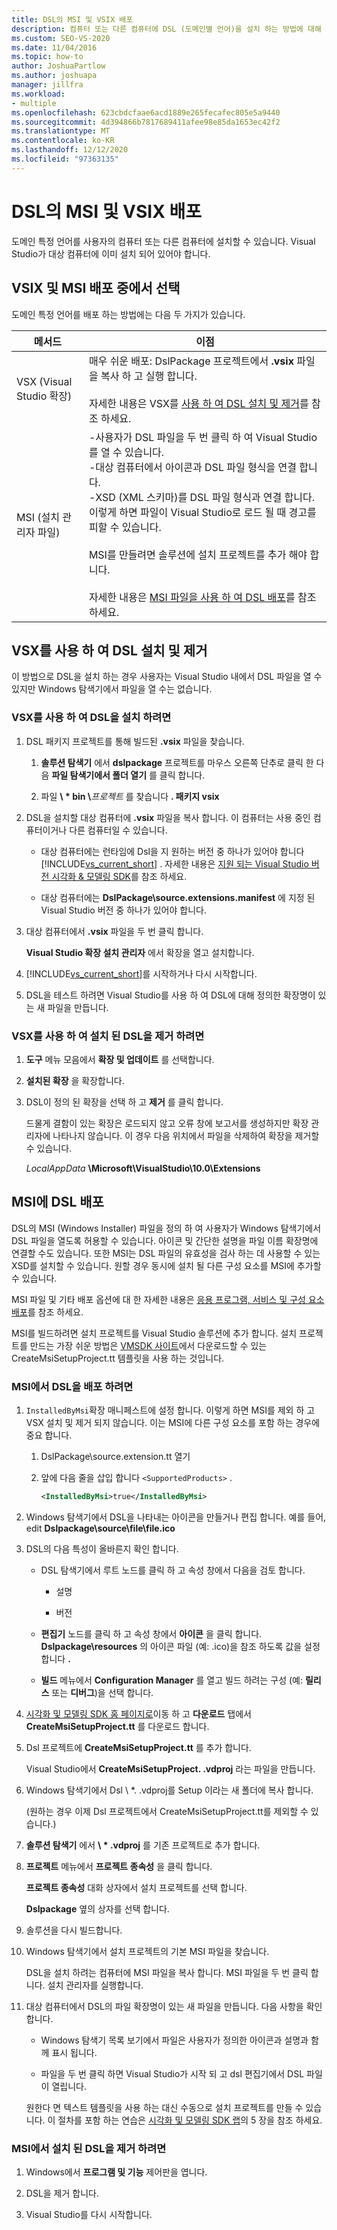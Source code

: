 ```yaml
---
title: DSL의 MSI 및 VSIX 배포
description: 컴퓨터 또는 다른 컴퓨터에 DSL (도메인별 언어)을 설치 하는 방법에 대해 알아봅니다.
ms.custom: SEO-VS-2020
ms.date: 11/04/2016
ms.topic: how-to
author: JoshuaPartlow
ms.author: joshuapa
manager: jillfra
ms.workload:
- multiple
ms.openlocfilehash: 623cbdcfaae6acd1889e265fecafec805e5a9440
ms.sourcegitcommit: 4d394866b7817689411afee98e85da1653ec42f2
ms.translationtype: MT
ms.contentlocale: ko-KR
ms.lasthandoff: 12/12/2020
ms.locfileid: "97363135"
---
```

# <a name="msi-and-vsix-deployment-of-a-dsl"></a>DSL의 MSI 및 VSIX 배포
도메인 특정 언어를 사용자의 컴퓨터 또는 다른 컴퓨터에 설치할 수 있습니다. Visual Studio가 대상 컴퓨터에 이미 설치 되어 있어야 합니다.

## <a name="choosing-between-vsix-and-msi-deployment"></a><a name="which"></a> VSIX 및 MSI 배포 중에서 선택
 도메인 특정 언어를 배포 하는 방법에는 다음 두 가지가 있습니다.

|메서드|이점|
|-|-|
|VSX (Visual Studio 확장)|매우 쉬운 배포: DslPackage 프로젝트에서 **.vsix** 파일을 복사 하 고 실행 합니다.<br /><br /> 자세한 내용은 VSX를 [사용 하 여 DSL 설치 및 제거](#Installing)를 참조 하세요.|
|MSI (설치 관리자 파일)|-사용자가 DSL 파일을 두 번 클릭 하 여 Visual Studio를 열 수 있습니다.<br />-대상 컴퓨터에서 아이콘과 DSL 파일 형식을 연결 합니다.<br />-XSD (XML 스키마)를 DSL 파일 형식과 연결 합니다. 이렇게 하면 파일이 Visual Studio로 로드 될 때 경고를 피할 수 있습니다.<br /><br /> MSI를 만들려면 솔루션에 설치 프로젝트를 추가 해야 합니다.<br /><br /> 자세한 내용은 [MSI 파일을 사용 하 여 DSL 배포](#msi)를 참조 하세요.|

## <a name="install-and-uninstall-a-dsl-by-using-the-vsx"></a><a name="Installing"></a> VSX를 사용 하 여 DSL 설치 및 제거

이 방법으로 DSL을 설치 하는 경우 사용자는 Visual Studio 내에서 DSL 파일을 열 수 있지만 Windows 탐색기에서 파일을 열 수는 없습니다.

### <a name="to-install-a-dsl-by-using-the-vsx"></a>VSX를 사용 하 여 DSL을 설치 하려면

1. DSL 패키지 프로젝트를 통해 빌드된 **.vsix** 파일을 찾습니다.

   1. **솔루션 탐색기** 에서 **dslpackage** 프로젝트를 마우스 오른쪽 단추로 클릭 한 다음 **파일 탐색기에서 폴더 열기** 를 클릭 합니다.

   2. 파일 **\\ \* bin \\**_프로젝트_ 를 찾습니다 **. 패키지 vsix**

2. DSL을 설치할 대상 컴퓨터에 **.vsix** 파일을 복사 합니다. 이 컴퓨터는 사용 중인 컴퓨터이거나 다른 컴퓨터일 수 있습니다.

   - 대상 컴퓨터에는 런타임에 Dsl을 지 원하는 버전 중 하나가 있어야 합니다 [!INCLUDE[vs_current_short](../code-quality/includes/vs_current_short_md.md)] . 자세한 내용은 [지원 되는 Visual Studio 버전 시각화 & 모델링 SDK](../modeling/supported-visual-studio-editions-for-visualization-amp-modeling-sdk.md)를 참조 하세요.

   - 대상 컴퓨터에는 **DslPackage\source.extensions.manifest** 에 지정 된 Visual Studio 버전 중 하나가 있어야 합니다.

3. 대상 컴퓨터에서 **.vsix** 파일을 두 번 클릭 합니다.

    **Visual Studio 확장 설치 관리자** 에서 확장을 열고 설치합니다.

4. [!INCLUDE[vs_current_short](../code-quality/includes/vs_current_short_md.md)]를 시작하거나 다시 시작합니다.

5. DSL을 테스트 하려면 Visual Studio를 사용 하 여 DSL에 대해 정의한 확장명이 있는 새 파일을 만듭니다.

### <a name="to-uninstall-a-dsl-that-was-installed-by-using-vsx"></a>VSX를 사용 하 여 설치 된 DSL을 제거 하려면

1. **도구** 메뉴 모음에서 **확장 및 업데이트** 를 선택합니다.

2. **설치된 확장** 을 확장합니다.

3. DSL이 정의 된 확장을 선택 하 고 **제거** 를 클릭 합니다.

   드물게 결함이 있는 확장은 로드되지 않고 오류 창에 보고서를 생성하지만 확장 관리자에 나타나지 않습니다. 이 경우 다음 위치에서 파일을 삭제하여 확장을 제거할 수 있습니다.

   *LocalAppData* **\Microsoft\VisualStudio\10.0\Extensions**

## <a name="deploying-a-dsl-in-an-msi"></a><a name="msi"></a> MSI에 DSL 배포
 DSL의 MSI (Windows Installer) 파일을 정의 하 여 사용자가 Windows 탐색기에서 DSL 파일을 열도록 허용할 수 있습니다. 아이콘 및 간단한 설명을 파일 이름 확장명에 연결할 수도 있습니다. 또한 MSI는 DSL 파일의 유효성을 검사 하는 데 사용할 수 있는 XSD를 설치할 수 있습니다. 원할 경우 동시에 설치 될 다른 구성 요소를 MSI에 추가할 수 있습니다.

 MSI 파일 및 기타 배포 옵션에 대 한 자세한 내용은 [응용 프로그램, 서비스 및 구성 요소 배포](../deployment/deploying-applications-services-and-components.md)를 참조 하세요.

 MSI를 빌드하려면 설치 프로젝트를 Visual Studio 솔루션에 추가 합니다. 설치 프로젝트를 만드는 가장 쉬운 방법은 [VMSDK 사이트](https://code.msdn.microsoft.com/Visualization-and-Modeling-313535db)에서 다운로드할 수 있는 CreateMsiSetupProject.tt 템플릿을 사용 하는 것입니다.

### <a name="to-deploy-a-dsl-in-an-msi"></a>MSI에서 DSL을 배포 하려면

1. `InstalledByMsi`확장 매니페스트에 설정 합니다. 이렇게 하면 MSI를 제외 하 고 VSX 설치 및 제거 되지 않습니다. 이는 MSI에 다른 구성 요소를 포함 하는 경우에 중요 합니다.

   1. DslPackage\source.extension.tt 열기

   2. 앞에 다음 줄을 삽입 합니다 `<SupportedProducts>` .

       ```xml
       <InstalledByMsi>true</InstalledByMsi>
       ```

2. Windows 탐색기에서 DSL을 나타내는 아이콘을 만들거나 편집 합니다. 예를 들어, edit **Dslpackage\source\file\file.ico**

3. DSL의 다음 특성이 올바른지 확인 합니다.

   - DSL 탐색기에서 루트 노드를 클릭 하 고 속성 창에서 다음을 검토 합니다.

       - 설명

       - 버전

   - **편집기** 노드를 클릭 하 고 속성 창에서 **아이콘** 을 클릭 합니다. **Dslpackage\resources** 의 아이콘 파일 (예: .ico)을 참조 하도록 값을 설정 합니다 **.**

   - **빌드** 메뉴에서 **Configuration Manager** 를 열고 빌드 하려는 구성 (예: **릴리스** 또는 **디버그**)을 선택 합니다.

4. [시각화 및 모델링 SDK 홈 페이지로](https://code.msdn.microsoft.com/Visualization-and-Modeling-313535db)이동 하 고 **다운로드** 탭에서 **CreateMsiSetupProject.tt** 를 다운로드 합니다.

5. Dsl 프로젝트에 **CreateMsiSetupProject.tt** 를 추가 합니다.

    Visual Studio에서 **CreateMsiSetupProject. .vdproj** 라는 파일을 만듭니다.

6. Windows 탐색기에서 Dsl \\ *. .vdproj를 Setup 이라는 새 폴더에 복사 합니다.

    (원하는 경우 이제 Dsl 프로젝트에서 CreateMsiSetupProject.tt를 제외할 수 있습니다.)

7. **솔루션 탐색기** 에서 **\\ \* .vdproj** 를 기존 프로젝트로 추가 합니다.

8. **프로젝트** 메뉴에서 **프로젝트 종속성** 을 클릭 합니다.

    **프로젝트 종속성** 대화 상자에서 설치 프로젝트를 선택 합니다.

    **Dslpackage** 옆의 상자를 선택 합니다.

9. 솔루션을 다시 빌드합니다.

10. Windows 탐색기에서 설치 프로젝트의 기본 MSI 파일을 찾습니다.

     DSL을 설치 하려는 컴퓨터에 MSI 파일을 복사 합니다. MSI 파일을 두 번 클릭 합니다. 설치 관리자를 실행합니다.

11. 대상 컴퓨터에서 DSL의 파일 확장명이 있는 새 파일을 만듭니다. 다음 사항을 확인합니다.

    - Windows 탐색기 목록 보기에서 파일은 사용자가 정의한 아이콘과 설명과 함께 표시 됩니다.

    - 파일을 두 번 클릭 하면 Visual Studio가 시작 되 고 dsl 편집기에서 DSL 파일이 열립니다.

    원한다 면 텍스트 템플릿을 사용 하는 대신 수동으로 설치 프로젝트를 만들 수 있습니다. 이 절차를 포함 하는 연습은 [시각화 및 모델링 SDK 랩](https://code.msdn.microsoft.com/DSLToolsLab/Release/ProjectReleases.aspx?ReleaseId=4207)의 5 장을 참조 하세요.

### <a name="to-uninstall-a-dsl-that-was-installed-from-an-msi"></a>MSI에서 설치 된 DSL을 제거 하려면

1. Windows에서 **프로그램 및 기능** 제어판을 엽니다.

2. DSL을 제거 합니다.

3. Visual Studio를 다시 시작합니다.
